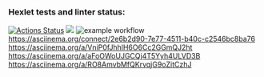 ### Hexlet tests and linter status:
[![Actions Status](https://github.com/DianaShilova/frontend-project-lvl1/workflows/hexlet-check/badge.svg)](https://github.com/DianaShilova/frontend-project-lvl1/actions)
<a href="https://codeclimate.com/github/codeclimate/codeclimate/maintainability"><img src="https://api.codeclimate.com/v1/badges/a99a88d28ad37a79dbf6/maintainability" /></a>
![example workflow](https://github.com/DianaShilova/frontend-project-lvl1/actions/workflows/github-actions-demo.yml/badge.svg)
https://asciinema.org/connect/2e6b2d90-7e77-4511-b40c-c2546bc8ba76
https://asciinema.org/a/VniP0fJhhlH6O6Cc2GGmQJ2ht
https://asciinema.org/a/aFoOWoUJGCQj4T5Yyh4ULVD3B
https://asciinema.org/a/RO8AmvbMfQKrvqjG9oZitCzhJ

